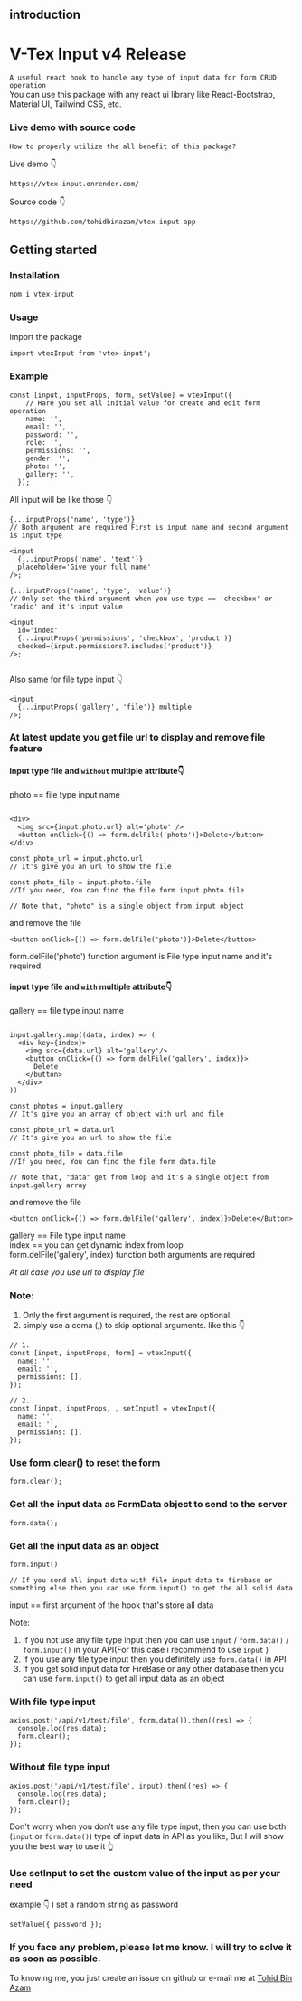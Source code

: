 ## introduction

# V-Tex Input v4 Release

`A useful react hook to handle any type of input data for form CRUD operation` <br/>
You can use this package with any react ui library like React-Bootstrap, Material UI, Tailwind CSS, etc.

### Live demo with source code

`How to properly utilize the all benefit of this package?` <br/>

Live demo 👇

```HTML
https://vtex-input.onrender.com/
```

Source code 👇

```HTML
https://github.com/tohidbinazam/vtex-input-app
```

## Getting started

### Installation

```bash
npm i vtex-input
```

### Usage

import the package

```JSX
import vtexInput from 'vtex-input';
```

### Example

```JSX
const [input, inputProps, form, setValue] = vtexInput({
    // Hare you set all initial value for create and edit form operation
    name: '',
    email: '',
    password: '',
    role: '',
    permissions: '',
    gender: '',
    photo: '',
    gallery: '',
  });
```

All input will be like those 👇

```JSX
{...inputProps('name', 'type')}
// Both argument are required First is input name and second argument is input type

<input
  {...inputProps('name', 'text')}
  placeholder='Give your full name'
/>;

{...inputProps('name', 'type', 'value')}
// Only set the third argument when you use type == 'checkbox' or 'radio' and it's input value

<input
  id='index'
  {...inputProps('permissions', 'checkbox', 'product')}
  checked={input.permissions?.includes('product')}
/>;


```

Also same for file type input 👇

```JSX
<input
  {...inputProps('gallery', 'file')} multiple
/>;
```

### At latest update you get file url to display and remove file feature

#### input type file and `without` multiple attribute👇

photo == file type input name<br/>

```JS

<div>
  <img src={input.photo.url} alt='photo' />
  <button onClick={() => form.delFile('photo')}>Delete</button>
</div>

const photo_url = input.photo.url
// It's give you an url to show the file

const photo_file = input.photo.file
//If you need, You can find the file form input.photo.file

// Note that, "photo" is a single object from input object
```

and remove the file<br/>

```JSX
<button onClick={() => form.delFile('photo')}>Delete</button>
```

form.delFile('photo') function argument is File type input name and it's required

#### input type file and `with` multiple attribute👇

gallery == file type input name<br/>

```JS

input.gallery.map((data, index) => (
  <div key={index}>
    <img src={data.url} alt='gallery'/>
    <button onClick={() => form.delFile('gallery', index)}>
      Delete
    </button>
  </div>
))

const photos = input.gallery
// It's give you an array of object with url and file

const photo_url = data.url
// It's give you an url to show the file

const photo_file = data.file
//If you need, You can find the file form data.file

// Note that, "data" get from loop and it's a single object from input.gallery array
```

and remove the file<br/>

```JSX
<button onClick={() => form.delFile('gallery', index)}>Delete</Button>
```

gallery == File type input name<br/>
index == you can get dynamic index from loop<br/>
form.delFile('gallery', index) function both arguments are required

_At all case you use url to display file_

### Note:

1. Only the first argument is required, the rest are optional. <br/>
2. simply use a coma (,) to skip optional arguments. like this 👇

```JSX
// 1.
const [input, inputProps, form] = vtexInput({
  name: '',
  email: '',
  permissions: [],
});

// 2.
const [input, inputProps, , setInput] = vtexInput({
  name: '',
  email: '',
  permissions: [],
});
```

### Use form.clear() to reset the form

```JS
form.clear();
```

### Get all the input data as FormData object to send to the server

```JS
form.data();
```

### Get all the input data as an object

```JS
form.input()

// If you send all input data with file input data to firebase or something else then you can use form.input() to get the all solid data
```

input == first argument of the hook that's store all data

Note:<br/>

1. If you not use any file type input then you can use `input` / `form.data()` / `form.input()` in your API(For this case i recommend to use `input` ) <br/>
2. If you use any file type input then you definitely use `form.data()` in API
3. If you get solid input data for FireBase or any other database then you can use `form.input()` to get all input data as an object

### With file type input

```JS
axios.post('/api/v1/test/file', form.data()).then((res) => {
  console.log(res.data);
  form.clear();
});
```

### Without file type input

```JS
axios.post('/api/v1/test/file', input).then((res) => {
  console.log(res.data);
  form.clear();
});
```

Don't worry when you don't use any file type input, then you can use both (`input` or `form.data()`) type of input data in API as you like, But I will show you the best way to use it 👆

### Use setInput to set the custom value of the input as per your need

example 👇 I set a random string as password

```JS
setValue({ password });
```

### If you face any problem, please let me know. I will try to solve it as soon as possible.

To knowing me, you just create an issue on github or e-mail me at [Tohid Bin Azam](mailto:tohidbinazamsunny1@gmail.com)
